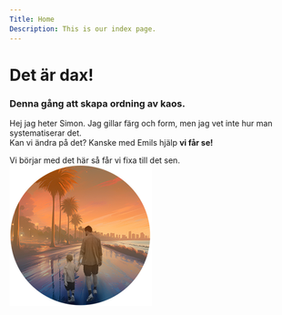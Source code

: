 ```yaml
---
Title: Home
Description: This is our index page.
---
```


Det är dax!
==========================

### Denna gång att skapa ordning av kaos.

Hej jag heter Simon. Jag gillar färg och form, men jag vet inte hur man systematiserar det.  
Kan vi ändra på det? Kanske med Emils hjälp __vi får se!__
  
   
Vi börjar med det här så får vi fixa till det sen.  
![](assets/img/untitled-1.png "2 drasuter i solnedgången")

